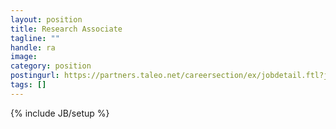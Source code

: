 ```yaml
---
layout: position
title: Research Associate
tagline: ""
handle: ra
image: 
category: position
postingurl: https://partners.taleo.net/careersection/ex/jobdetail.ftl?job=763505
tags: []
---
```

{% include JB/setup %}
